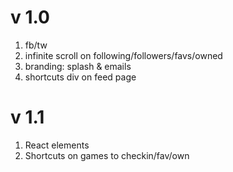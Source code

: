 # v 1.0

1. fb/tw
1. infinite scroll on following/followers/favs/owned
1. branding: splash & emails
1. shortcuts div on feed page

# v 1.1

1. React elements
1. Shortcuts on games to checkin/fav/own